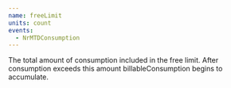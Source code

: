 ```yaml
---
name: freeLimit
units: count
events:
  - NrMTDConsumption
---
```


The total amount of consumption included in the free limit. After consumption exceeds this amount billableConsumption begins to accumulate.